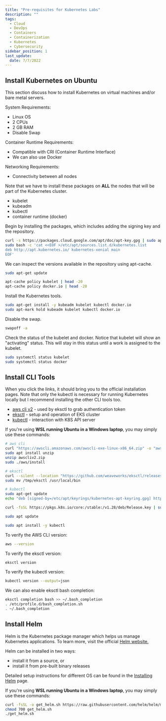 ```yaml
---
title: "Pre-requisites for Kubernetes Labs"
description: ""
tags: 
  - Cloud
  - DevOps
  - Containers
  - Containerization
  - Kubernetes
  - Cybersecurity
sidebar_position: 1
last_update:
  date: 7/7/2022
---
```



## Install Kubernetes on Ubuntu

This section discuss how to install Kubernetes on virtual machines and/or bare metal servers.

System Requirements:
- Linux OS
- 2 CPUs 
- 2 GB RAM 
- Disable Swap 

Container Runtime Requirements:

- Compatible with CRI (Container Runtime Interface)
- We can also use Docker 

Networking Requirements:
- Connectivity between all nodes 

Note that we have to install these packages on **ALL** the nodes that will be part of the Kubernetes cluster.

- kubelet
- kubeadm 
- kubectl 
- container runtime (docker)

Begin by installing the packages, which includes adding the signing key and the repository.

```bash
curl -s https://packages.cloud.google.com/apt/doc/apt-key.gpg | sudo apt-key add 
sudo bash -c 'cat <<EOF >/etc/apt/sources.list.d/kubernetes.list 
deb http://apt.kubernetes.io/ kubernetes-xenial main
EOF'
```

We can inspect the versions available in the repository using apt-cache.

```bash
sudo apt-get update
```
```bash
apt-cache policy kubelet | head -20
apt-cache policy docker.io | head -20
```

Install the Kubernetes tools.
```bash
sudo apt-get install -y kubeadm kubelet kubectl docker.io 
sudo apt-mark hold kubeadm kubelet kubectl docker.io
```

Disable the swap.

```bash
swapoff -a  
```

Check the status of the kubelet and docker. Notice that kubelet will show an "activating" status. This will stay in this status until a work is assigned to the kubelet.

```bash
sudo systemctl status kubelet 
sudo systemctl status docker 
```


## Install CLI Tools

When you click the links, it should bring you to the official installation pages. Note that only the kubectl is necessary for running Kubernetes locally but I recommend installing the other CLI tools too. 

- [aws cli v2](https://docs.aws.amazon.com/cli/latest/userguide/getting-started-install.html) - used by eksctl to grab authentication token
- [eksctl](https://docs.aws.amazon.com/eks/latest/userguide/eksctl.html) - setup and operation of EKS cluster 
- [kubectl](https://kubernetes.io/docs/tasks/tools/) - interaction with K8S API server

If you're using **WSL running Ubuntu in a Windows laptop**, you may simply use these commands:

```bash
# aws cli
curl "https://awscli.amazonaws.com/awscli-exe-linux-x86_64.zip" -o "awscliv2.zip"
sudo apt install unzip
unzip awscliv2.zip
sudo ./aws/install
```
```bash
# eksctl
curl --silent --location "https://github.com/weaveworks/eksctl/releases/latest/download/eksctl_$(uname -s)_amd64.tar.gz" | tar xz -C /tmp
sudo mv /tmp/eksctl /usr/local/bin
```
```bash
# kubectl
sudo apt-get update
echo "deb [signed-by=/etc/apt/keyrings/kubernetes-apt-keyring.gpg] https://pkgs.k8s.io/core:/stable:/v1.28/deb/ /" | sudo tee /etc/apt/sources.list.d/kubernetes.list

curl -fsSL https://pkgs.k8s.io/core:/stable:/v1.28/deb/Release.key | sudo gpg --dearmor -o /etc/apt/keyrings/kubernetes-apt-keyring.gpg

sudo apt update

sudo apt install -y kubectl
```

To verify the AWS CLI version:

```bash
aws --version 
```

To verify the eksctl version:

```bash
eksctl version 
```

To verify the kubectl version:

```bash
kubectl version --output=json  
```

We can also enable eksctl bash completion:

```bash
eksctl completion bash >> ~/.bash_completion
. /etc/profile.d/bash_completion.sh
. ~/.bash_completion 
```

## Install Helm

Helm is the Kubernetes package manager which helps us manage Kubernetes applications. To learn more, visit the official [Helm website.](https://helm.sh/)

Helm can be installed in two ways:

- install it from a source, or 
- install it from pre-built binary releases

Detailed setup instructions for different OS can be found in the [Installing Helm](https://helm.sh/docs/intro/install/) page.

If you're using **WSL running Ubuntu in a Windows laptop**, you may simply use these commands:

```bash
curl -fsSL -o get_helm.sh https://raw.githubusercontent.com/helm/helm/main/scripts/get-helm-3
chmod 700 get_helm.sh
./get_helm.sh 
```

<!-- ## Setup EKS Access on AWS

This is needed if you're going to run Kubernetes using the Amazon EKS (Elastic Kubernetes Service).

Having said, I've added this under the [Optional Tools](../labs-optional-tools/README.md) page.  -->


 

 